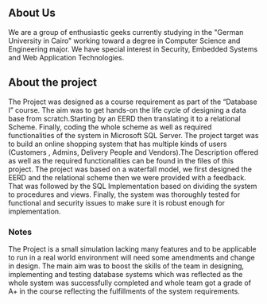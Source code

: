 ## About Us
We are a group of enthusiastic geeks currently studying in the "German University in Cairo" working toward a degree in Computer Science and Engineering major. We have special interest in Security, Embedded Systems and Web Application Technologies.

## About the project
The Project was designed as a course requirement as part of the “Database I” course. The aim was to get hands-on the life cycle of designing a data base from scratch.Starting by an EERD then translating it to a relational Scheme. Finally, coding the whole scheme as well as required functionalities of the system in Microsoft SQL Server. The project target was to build an online shopping system that has multiple kinds of users (Customers , Admins, Delivery People and Vendors).The Description offered as well as the required functionalities can be found in the files of this project. The project was based on a waterfall model, we first designed the EERD and the relational scheme then we were provided with a feedback. That was followed by the SQL Implementation based on dividing the system to procedures and views. Finally, the system was thoroughly tested for functional and security issues to make sure it is robust enough for implementation. 

### Notes

The Project is a small simulation lacking many  features and to be applicable to run in a real world environment will need some amendments and change in design. The main aim was to boost the skills of the team in designing, implementing and testing database systems which was reflected as the whole system was successfully completed and whole team got a grade of A+ in the course reflecting the fulfillments of the system requirements.
